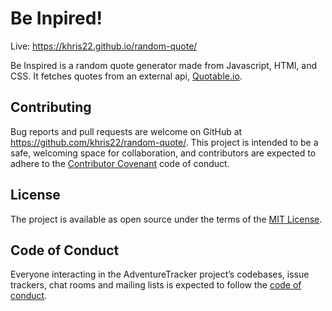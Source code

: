 # Be Inpired!

Live: https://khris22.github.io/random-quote/

Be Inspired is a random quote generator made from Javascript, HTMl, and CSS. It fetches quotes from an external api, [Quotable.io](https://github.com/lukePeavey/quotable).

## Contributing

Bug reports and pull requests are welcome on GitHub at https://github.com/khris22/random-quote/. This project is intended to be a safe, welcoming space for collaboration, and contributors are expected to adhere to the [Contributor Covenant](http://contributor-covenant.org) code of conduct.

## License

The project is available as open source under the terms of the [MIT License](https://github.com/khris22/random-quote/blob/master/LICENSE).

## Code of Conduct

Everyone interacting in the AdventureTracker project’s codebases, issue trackers, chat rooms and mailing lists is expected to follow the [code of conduct](https://github.com/khris22/random-quote/blob/master/CODE_OF_CONDUCT.md).
